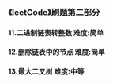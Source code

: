 ### 《leetCode》刷题第二部分
#### 11.二进制链表转整数        难度:简单
#### 12.删除链表中的节点        难度:简单
#### 13.最大二叉树       难度:中等